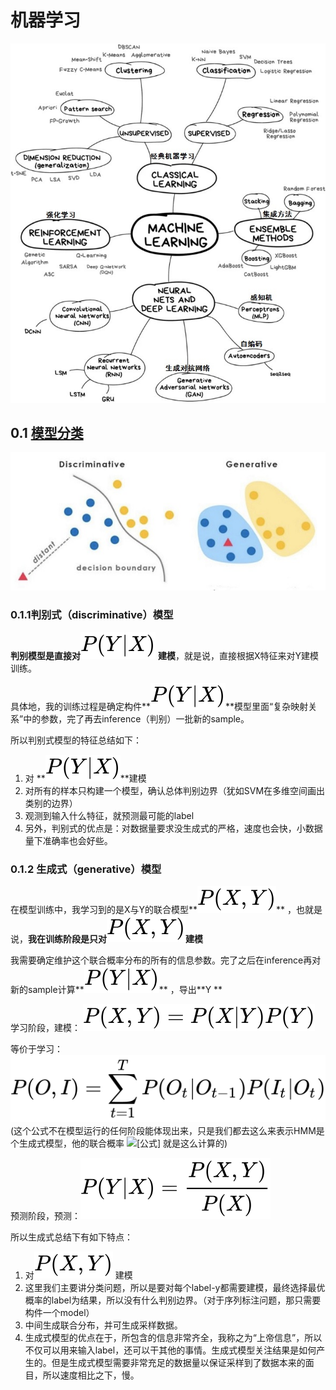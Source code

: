 # 机器学习

![](./legend/ML/机器学习分类示意.jpg)

## 0.1 [模型分类](https://www.zhihu.com/question/35866596/answer/236886066)

![](./legend/ML/判别式与生成式模型区别示意.jpg)

### 0.1.1判别式（discriminative）模型

**判别模型是直接对![](./legend/ML/条件概率.svg)** **建模**，就是说，直接根据X特征来对Y建模训练。

具体地，我的训练过程是确定构件**![](./legend/ML/条件概率.svg)**模型里面“复杂映射关系”中的参数，完了再去inference（判别）一批新的sample。

所以判别式模型的特征总结如下：

1. 对 **![](./legend/ML/条件概率.svg)**建模
2. 对所有的样本只构建一个模型，确认总体判别边界（犹如SVM在多维空间画出类别的边界）
3. 观测到输入什么特征，就预测最可能的label
4. 另外，判别式的优点是：对数据量要求没生成式的严格，速度也会快，小数据量下准确率也会好些。

### 0.1.2 生成式（generative）模型

在模型训练中，我学习到的是X与Y的联合模型**![](./legend/ML/联合概率.svg)**  ，也就是说，**我在训练阶段是只对![](./legend/ML/联合概率.svg)建模**

我需要确定维护这个联合概率分布的所有的信息参数。完了之后在inference再对新的sample计算**![](./legend/ML/条件概率.svg)** ，导出**Y **

学习阶段，建模： ![](./legend/ML/生成模型建模阶段.svg)

等价于学习：![](./legend/ML/联合概率模型.svg)(这个公式不在模型运行的任何阶段能体现出来，只是我们都去这么来表示HMM是个生成式模型，他的联合概率 ![[公式]](https://www.zhihu.com/equation?tex=P%28O%2CI%29) 就是这么计算的)

预测阶段，预测：![](./legend/ML/生成模型预测阶段.svg)

所以生成式总结下有如下特点：

1. 对![](./legend/ML/联合概率.svg) 建模
2. 这里我们主要讲分类问题，所以是要对每个label-y都需要建模，最终选择最优概率的label为结果，所以没有什么判别边界。（对于序列标注问题，那只需要构件一个model）
3. 中间生成联合分布，并可生成采样数据。
4. 生成式模型的优点在于，所包含的信息非常齐全，我称之为“上帝信息”，所以不仅可以用来输入label，还可以干其他的事情。生成式模型关注结果是如何产生的。但是生成式模型需要非常充足的数据量以保证采样到了数据本来的面目，所以速度相比之下，慢。